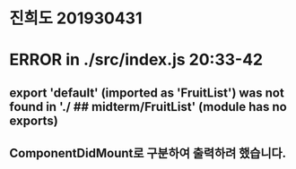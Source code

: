 # 진희도 201930431

# ERROR in ./src/index.js 20:33-42
## export 'default' (imported as 'FruitList') was not found in './ ## midterm/FruitList' (module has no exports)


## ComponentDidMount로 구분하여 출력하려 했습니다.